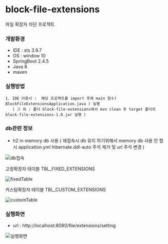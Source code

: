 # block-file-extensions
파일 확장자 차단 프로젝트

### 개발환경

* IDE : sts 3.9.7
* OS : window 10
* SpringBoot 2.4.5
* Java 8
* maven


### 실행방법
```
1. IDE 이용시 :  해당 프로젝트를 import 후에 main 함수( BlockFileExtensionsApplication.java ) 실행
   ( 그 외 : 폴더 block-file-extensions에서 mvn clean 후 target 폴더의 block-file-extensions-1.0.jar 실행 )
```

### db관련 정보

* h2 in memory db 사용 ( 재접속시 db 유지 하기위해서 memory db 사용 안 할 시 application.yml hibernate.ddl-auto 주석 제거 및 url 주석 변경 ) 


![db접속](https://user-images.githubusercontent.com/81953480/123734322-157d4980-d8d8-11eb-98e0-a0634b1589c1.png)

고정확장자 테이블 TBL_FIXED_EXTENSIONS 

![fixedTable](https://user-images.githubusercontent.com/81953480/123734330-17dfa380-d8d8-11eb-86b6-04a06f7375ee.png)

커스텀확장자 테이블 TBL_CUSTOM_EXTENSIONS

![customTable](https://user-images.githubusercontent.com/81953480/123734333-1910d080-d8d8-11eb-9fbc-7556700c0a3d.png)

### 실행화면 

* url : http://localhost:8080/file/extensions/setting

![실행화면](https://user-images.githubusercontent.com/81953480/123734589-92a8be80-d8d8-11eb-9b85-5416e4c45da0.png)
